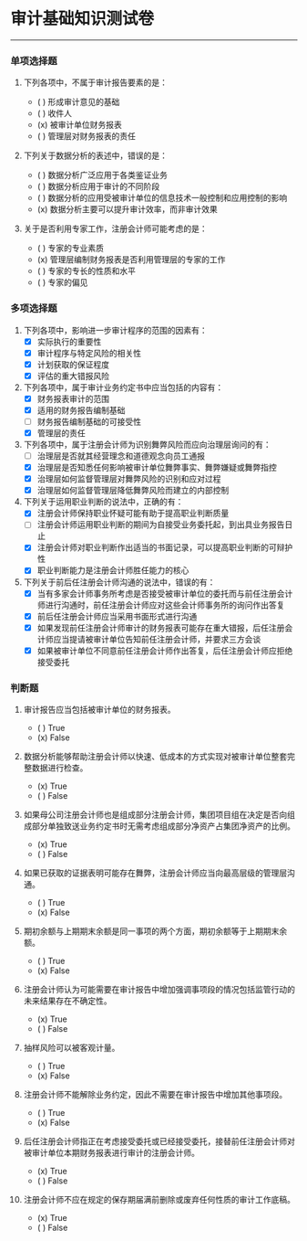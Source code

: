 # 审计基础知识测试卷

---

### 单项选择题

1. 下列各项中，不属于审计报告要素的是：
    - ( ) 形成审计意见的基础
    - ( ) 收件人
    - (x) 被审计单位财务报表
    - ( ) 管理层对财务报表的责任

2. 下列关于数据分析的表述中，错误的是：
    - ( ) 数据分析广泛应用于各类鉴证业务
    - ( ) 数据分析应用于审计的不同阶段
    - ( ) 数据分析的应用受被审计单位的信息技术一般控制和应用控制的影响
    - (x) 数据分析主要可以提升审计效率，而非审计效果

3. 关于是否利用专家工作，注册会计师可能考虑的是：
    - ( ) 专家的专业素质
    - (x) 管理层编制财务报表是否利用管理层的专家的工作
    - ( ) 专家的专长的性质和水平
    - ( ) 专家的偏见

### 多项选择题

1. 下列各项中，影响进一步审计程序的范围的因素有：
    - [x] 实际执行的重要性
    - [x] 审计程序与特定风险的相关性
    - [x] 计划获取的保证程度
    - [x] 评估的重大错报风险

2. 下列各项中，属于审计业务约定书中应当包括的内容有：
    - [x] 财务报表审计的范围
    - [x] 适用的财务报告编制基础
    - [ ] 财务报告编制基础的可接受性
    - [x] 管理层的责任

3. 下列各项中，属于注册会计师为识别舞弊风险而应向治理层询问的有：
    - [ ] 治理层是否就其经营理念和道德观念向员工通报
    - [x] 治理层是否知悉任何影响被审计单位舞弊事实、舞弊嫌疑或舞弊指控
    - [x] 治理层如何监督管理层对舞弊风险的识别和应对过程
   - [x] 治理层如何监督管理层降低舞弊风险而建立的内部控制

4. 下列关于运用职业判断的说法中，正确的有：
    - [x] 注册会计师保持职业怀疑可能有助于提高职业判断质量
    - [ ] 注册会计师运用职业判断的期间为自接受业务委托起，到出具业务报告日止
    - [x] 注册会计师对职业判断作出适当的书面记录，可以提高职业判断的可辩护性
    - [x] 职业判断能力是注册会计师胜任能力的核心

5. 下列关于前后任注册会计师沟通的说法中，错误的有：
    - [x] 当有多家会计师事务所考虑是否接受被审计单位的委托而与前任注册会计师进行沟通时，前任注册会计师应对这些会计师事务所的询问作出答复
    - [x] 前后任注册会计师应当采用书面形式进行沟通
    - [x] 如果发现前任注册会计师审计的财务报表可能存在重大错报，后任注册会计师应当提请被审计单位告知前任注册会计师，并要求三方会谈
    - [x] 如果被审计单位不同意前任注册会计师作出答复，后任注册会计师应拒绝接受委托

### 判断题

1. 审计报告应当包括被审计单位的财务报表。
    - ( ) True
    - (x) False

2. 数据分析能够帮助注册会计师以快速、低成本的方式实现对被审计单位整套完整数据进行检查。
    - (x) True
    - ( ) False

3. 如果母公司注册会计师也是组成部分注册会计师，集团项目组在决定是否向组成部分单独致送业务约定书时无需考虑组成部分净资产占集团净资产的比例。
    - (x) True
    - ( ) False

4. 如果已获取的证据表明可能存在舞弊，注册会计师应当向最高层级的管理层沟通。
    - ( ) True
    - (x) False

5. 期初余额与上期期末余额是同一事项的两个方面，期初余额等于上期期末余额。
    - ( ) True
    - (x) False

6. 注册会计师认为可能需要在审计报告中增加强调事项段的情况包括监管行动的未来结果存在不确定性。
    - (x) True
    - ( ) False

7. 抽样风险可以被客观计量。
    - ( ) True
    - (x) False

8. 注册会计师不能解除业务约定，因此不需要在审计报告中增加其他事项段。
    - ( ) True
    - (x) False

9. 后任注册会计师指正在考虑接受委托或已经接受委托，接替前任注册会计师对被审计单位本期财务报表进行审计的注册会计师。
    - (x) True
    - ( ) False

10. 注册会计师不应在规定的保存期届满前删除或废弃任何性质的审计工作底稿。
    - (x) True
    - ( ) False